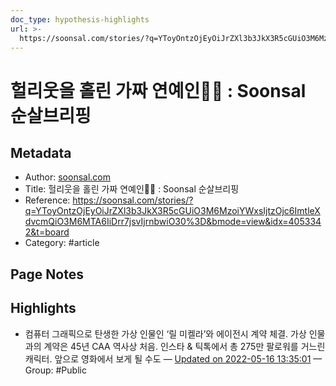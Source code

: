 ```yaml
---
doc_type: hypothesis-highlights
url: >-
  https://soonsal.com/stories/?q=YToyOntzOjEyOiJrZXl3b3JkX3R5cGUiO3M6MzoiYWxsIjtzOjc6ImtleXdvcmQiO3M6MTA6IiDrr7jsvIjrnbwiO30%3D&bmode=view&idx=4053342&t=board
---
```


# 헐리웃을 홀린 가짜 연예인👩‍🎤 : Soonsal 순살브리핑

## Metadata
- Author: [soonsal.com]()
- Title: 헐리웃을 홀린 가짜 연예인👩‍🎤 : Soonsal 순살브리핑
- Reference: https://soonsal.com/stories/?q=YToyOntzOjEyOiJrZXl3b3JkX3R5cGUiO3M6MzoiYWxsIjtzOjc6ImtleXdvcmQiO3M6MTA6IiDrr7jsvIjrnbwiO30%3D&bmode=view&idx=4053342&t=board
- Category: #article

## Page Notes
## Highlights
-  컴퓨터 그래픽으로 탄생한 가상 인물인 ‘릴 미켈라’와 에이전시 계약 체결. 가상 인물과의 계약은 45년 CAA 역사상 처음. 인스타 & 틱톡에서 총 275만 팔로워를 거느린 캐릭터. 앞으로 영화에서 보게 될 수도 — [Updated on 2022-05-16 13:35:01](https://hyp.is/jKhFKNTREey6gy_JB425CA/soonsal.com/stories/?q=YToyOntzOjEyOiJrZXl3b3JkX3R5cGUiO3M6MzoiYWxsIjtzOjc6ImtleXdvcmQiO3M6MTA6IiDrr7jsvIjrnbwiO30%3D&bmode=view&idx=4053342&t=board) — Group: #Public



